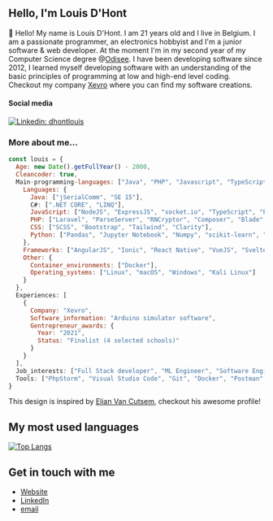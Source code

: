 <h2>Hello, I'm Louis D'Hont</h2>
<p>👋</span>&nbsp;Hello! My name is Louis D'Hont. I am 21 years old and I live in Belgium. I am a passionate programmer, an electronics hobbyist and I'm a junior software & web developer. At the moment I'm in my second year of my Computer Science degree @<a href="https://www.odisee.be/en" target="_blank">Odisee</a>. I have been developing software since 2012, I learned myself developing software with an understanding of the basic principles of programming at low and high-end level coding. Checkout my company <a href="https://www.xevro.be" target="_blank">Xevro</a> where you can find my software creations.

<h4>Social media</h4>

[![Linkedin: dhontlouis](https://img.shields.io/badge/-LouisDHont-blue?style=flat-square&logo=Linkedin&logoColor=white&link=https://www.linkedin.com/in/dhontlouis/)](https://www.linkedin.com/in/dhontlouis/)

<h3>More about me...</h3>

```javascript
const louis = {
  Age: new Date().getFullYear() - 2000,
  Cleancoder: true,
  Main-programming-languages: ["Java", "PHP", "Javascript", "TypeScript", "HTML", "CSS"],
    Languages: {
      Java: ["jSerialComm", "SE 15"],
      C#: [".NET CORE", "LINQ"],
      JavaScript: ["NodeJS", "ExpressJS", "socket.io", "TypeScript", "ParseJS"],
      PHP: ["Laravel", "ParseServer", "RNCryptor", "Composer", "Blade", "Twig"],
      CSS: ["SCSS", "Bootstrap", "Tailwind", "Clarity"],
      Python: ["Pandas", "Jupyter Notebook", "Numpy", "scikit-learn", "Tensorflow"],
    },
    Frameworks: ["AngularJS", "Ionic", "React Native", "VueJS", "Svelte", "Laravel"],
    Other: {
      Container_environments: ["Docker"],
      Operating_systems: ["Linux", "macOS", "Windows", "Kali Linux"]
    }
  },
  Experiences: [
    {
      Company: "Xevro",
      Software_information: "Arduino simulator software",
      Gentrepreneur_awards: {
        Year: "2021",
        Status: "Finalist (4 selected schools)"
      }
    }
  ],
  Job_interests: ["Full Stack developer", "ML Engineer", "Software Engineer"],
  Tools: ["PhpStorm", "Visual Studio Code", "Git", "Docker", "Postman", "Netbeans"],
}
```

This design is inspired by <a href="https://github.com/ElianCodes" target="_blank">Elian Van Cutsem</a>, checkout his awesome profile!

<h2>My most used languages</h2>

[![Top Langs](https://github-readme-stats.vercel.app/api/top-langs/?username=xevro&langs_count=12&layout=compact)](https://github.com/anuraghazra/github-readme-stats)

<!--<img width="340" src="http://xevro.be/assets/img/github/github-stats.png" alt="My most used languages">-->
## Get in touch with me

- [Website](<https://www.xevro.be>)
- [LinkedIn](<https://www.linkedin.com/in/dhontlouis/>)
- [email](<mailto:louis.dhont@xevro.be>)
